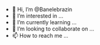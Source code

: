 - 👋 Hi, I’m @Banelebrazin
- 👀 I’m interested in ...
- 🌱 I’m currently learning ...
- 💞️ I’m looking to collaborate on ...
- 📫 How to reach me ...

<!---
Banelebrazin/Banelebrazin is a ✨ special ✨ repository because its `README.md` (this file) appears on your GitHub profile.
You can click the Preview link to take a look at your 
